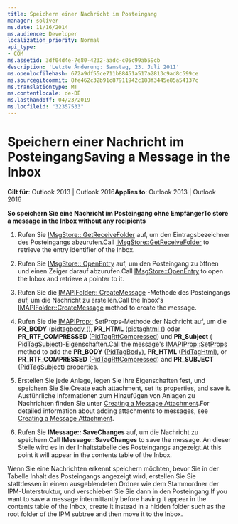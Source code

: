 ```yaml
---
title: Speichern einer Nachricht im Posteingang
manager: soliver
ms.date: 11/16/2014
ms.audience: Developer
localization_priority: Normal
api_type:
- COM
ms.assetid: 3df04d4e-7e80-4232-aadc-c05c99ab59cb
description: 'Letzte Änderung: Samstag, 23. Juli 2011'
ms.openlocfilehash: 672a9df55ce711b88451a517a2813c9ad8c599ce
ms.sourcegitcommit: 8fe462c32b91c87911942c188f3445e85a54137c
ms.translationtype: MT
ms.contentlocale: de-DE
ms.lasthandoff: 04/23/2019
ms.locfileid: "32357533"
---
```

# <a name="saving-a-message-in-the-inbox"></a><span data-ttu-id="bbaf2-103">Speichern einer Nachricht im Posteingang</span><span class="sxs-lookup"><span data-stu-id="bbaf2-103">Saving a Message in the Inbox</span></span>

  
  
<span data-ttu-id="bbaf2-104">**Gilt für**: Outlook 2013 | Outlook 2016</span><span class="sxs-lookup"><span data-stu-id="bbaf2-104">**Applies to**: Outlook 2013 | Outlook 2016</span></span> 
  
 <span data-ttu-id="bbaf2-105">**So speichern Sie eine Nachricht im Posteingang ohne Empfänger**</span><span class="sxs-lookup"><span data-stu-id="bbaf2-105">**To store a message in the Inbox without any recipients**</span></span>
  
1. <span data-ttu-id="bbaf2-106">Rufen Sie [IMsgStore:: GetReceiveFolder](imsgstore-getreceivefolder.md) auf, um den Eintragsbezeichner des Posteingangs abzurufen.</span><span class="sxs-lookup"><span data-stu-id="bbaf2-106">Call [IMsgStore::GetReceiveFolder](imsgstore-getreceivefolder.md) to retrieve the entry identifier of the Inbox.</span></span> 
    
2. <span data-ttu-id="bbaf2-107">Rufen Sie [IMsgStore:: OpenEntry](imsgstore-openentry.md) auf, um den Posteingang zu öffnen und einen Zeiger darauf abzurufen.</span><span class="sxs-lookup"><span data-stu-id="bbaf2-107">Call [IMsgStore::OpenEntry](imsgstore-openentry.md) to open the Inbox and retrieve a pointer to it.</span></span> 
    
3. <span data-ttu-id="bbaf2-108">Rufen Sie die [IMAPIFolder:: CreateMessage](imapifolder-createmessage.md) -Methode des Posteingangs auf, um die Nachricht zu erstellen.</span><span class="sxs-lookup"><span data-stu-id="bbaf2-108">Call the Inbox's [IMAPIFolder::CreateMessage](imapifolder-createmessage.md) method to create the message.</span></span> 
    
4. <span data-ttu-id="bbaf2-109">Rufen Sie die [IMAPIProp::](imapiprop-setprops.md) SetProps-Methode der Nachricht auf, um die **PR_BODY** ([pidtagbody (](pidtagbody-canonical-property.md)), **PR_HTML** ([pidtaghtml (](pidtaghtml-canonical-property.md)) oder **PR_RTF_COMPRESSED** ([PidTagRtfCompressed](pidtagrtfcompressed-canonical-property.md)) und **PR_Subject** ([ PidTagSubject](pidtagsubject-canonical-property.md))-Eigenschaften.</span><span class="sxs-lookup"><span data-stu-id="bbaf2-109">Call the message's [IMAPIProp::SetProps](imapiprop-setprops.md) method to add the **PR_BODY** ([PidTagBody](pidtagbody-canonical-property.md)), **PR_HTML** ([PidTagHtml](pidtaghtml-canonical-property.md)), or **PR_RTF_COMPRESSED** ([PidTagRtfCompressed](pidtagrtfcompressed-canonical-property.md)) and **PR_SUBJECT** ([PidTagSubject](pidtagsubject-canonical-property.md)) properties.</span></span> 
    
5. <span data-ttu-id="bbaf2-110">Erstellen Sie jede Anlage, legen Sie Ihre Eigenschaften fest, und speichern Sie Sie.</span><span class="sxs-lookup"><span data-stu-id="bbaf2-110">Create each attachment, set its properties, and save it.</span></span> <span data-ttu-id="bbaf2-111">Ausführliche Informationen zum Hinzufügen von Anlagen zu Nachrichten finden Sie unter [Creating a Message Attachment](creating-a-message-attachment.md).</span><span class="sxs-lookup"><span data-stu-id="bbaf2-111">For detailed information about adding attachments to messages, see [Creating a Message Attachment](creating-a-message-attachment.md).</span></span>
    
6. <span data-ttu-id="bbaf2-112">Rufen Sie **IMessage:: SaveChanges** auf, um die Nachricht zu speichern.</span><span class="sxs-lookup"><span data-stu-id="bbaf2-112">Call **IMessage::SaveChanges** to save the message.</span></span> <span data-ttu-id="bbaf2-113">An dieser Stelle wird es in der Inhaltstabelle des Posteingangs angezeigt.</span><span class="sxs-lookup"><span data-stu-id="bbaf2-113">At this point it will appear in the contents table of the Inbox.</span></span> 
    
<span data-ttu-id="bbaf2-114">Wenn Sie eine Nachrichten erkennt speichern möchten, bevor Sie in der Tabelle Inhalt des Posteingangs angezeigt wird, erstellen Sie Sie stattdessen in einem ausgeblendeten Ordner wie dem Stammordner der IPM-Unterstruktur, und verschieben Sie Sie dann in den Posteingang.</span><span class="sxs-lookup"><span data-stu-id="bbaf2-114">If you want to save a message intermittantly before having it appear in the contents table of the Inbox, create it instead in a hidden folder such as the root folder of the IPM subtree and then move it to the Inbox.</span></span> 
  

